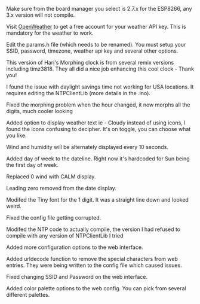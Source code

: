 Make sure from the board manager you select is 2.7.x for the ESP8266, any 3.x version will not compile.

Visit [OpenWeather](https://openweathermap.org/) to get a free account for your weather API key.  This is mandatory for the weather to work.  

Edit the params.h file (which needs to be renamed).  You must setup your SSID, password, timezone, weather api key and several other options.  

This version of Hari's Morphing clock is from several remix versions including timz3818. They all did a nice job enhancing this cool clock - Thank you!

I found the issue with daylight savings time not working for USA locations.  It requires editing the NTPClientLib (more details in the .ino).  

Fixed the morphing problem when the hour changed, it now morphs all the digits, much cooler looking

Added option to display weather text ie - Cloudy instead of using icons, I found the icons confusing to decipher.  It's on toggle, you can choose what you like.

Wind and humidity will be alternately displayed every 10 seconds.

Added day of week to the dateline.  Right now it's hardcoded for Sun being the first day of week.

Replaced 0 wind with CALM display.

Leading zero removed from the date display.

Modifed the Tiny font for the 1 digit.  It was a straight line down and looked weird.

Fixed the config file getting corrupted. 

Modifed the NTP code to actually compile, the version I had refused to compile with any version of NTPClientLib I tried

Added more configuration options to the web interface.

Added urldecode function to remove the special characters from web entries.  They were being written to the config file which caused issues.

Fixed changing SSID and Password on the web interface.

Added color palette options to the web config.  You can pick from several different palettes.  


